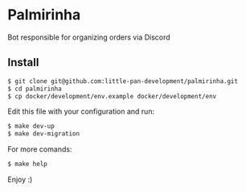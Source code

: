 # Palmirinha

Bot responsible for organizing orders via Discord

## Install

```bash
$ git clone git@github.com:little-pan-development/palmirinha.git
$ cd palmirinha
$ cp docker/development/env.example docker/development/env
```

Edit this file with your configuration and run:

```bash
$ make dev-up
$ make dev-migration
```

For more comands:

```bash
$ make help
```

Enjoy :)